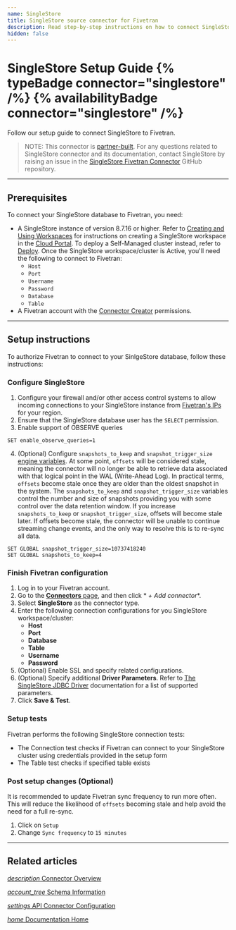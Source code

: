 ```yaml
---
name: SingleStore
title: SingleStore source connector for Fivetran
description: Read step-by-step instructions on how to connect SingleStore with your destination using Fivetran connectors.
hidden: false
---
```


# SingleStore Setup Guide {% typeBadge connector="singlestore" /%} {% availabilityBadge connector="singlestore" /%}

Follow our setup guide to connect SingleStore to Fivetran.

> NOTE: This connector is [partner-built](/docs/partner-built-program). For any questions related
> to SingleStore connector and its documentation, contact SingleStore by raising an issue in the
> [SingleStore Fivetran Connector](https://github.com/singlestore-labs/singlestore-fivetran-connector)
> GitHub repository.

-----

## Prerequisites

To connect your SingleStore database to Fivetran, you need:

- A SingleStore instance of version 8.7.16 or higher. Refer
  to [Creating and Using Workspaces](https://docs.singlestore.com/cloud/getting-started-with-singlestore-helios/about-workspaces/creating-and-using-workspaces/)
  for instructions on creating a SingleStore workspace in
  the [Cloud Portal](https://portal.singlestore.com/).
  To deploy a Self-Managed cluster instead, refer
  to [Deploy](https://docs.singlestore.com/db/latest/deploy/). Once the SingleStore
  workspace/cluster is Active, you'll need the following to connect to Fivetran:
    - `Host`
    - `Port`
    - `Username`
    - `Password`
    - `Database`
    - `Table`
- A Fivetran account with
  the [Connector Creator](/docs/using-fivetran/fivetran-dashboard/account-management/role-based-access-control#rbacpermissions)
  permissions.

---

## Setup instructions

To authorize Fivetran to connect to your SinlgeStore database, follow these instructions:

### <span class="step-item">Configure SingleStore</span>

1. Configure your firewall and/or other access control systems to allow incoming connections to your SingleStore instance from [Fivetran's IPs](https://fivetran.com/docs/using-fivetran/ips) for your region.
2. Ensure that the SingleStore database user has the `SELECT` permission.
3. Enable support of OBSERVE queries

```
SET enable_observe_queries=1
```

4. (Optional) Configure `snapshots_to_keep` and `snapshot_trigger_size` [engine variables](https://docs.singlestore.com/cloud/reference/configuration-reference/engine-variables/list-of-engine-variables/). At some point, `offsets` will be considered stale, meaning the connector will no longer be able to retrieve data associated with that logical point in the WAL (Write-Ahead Log). In practical terms, `offsets` become stale once they are older than the oldest snapshot in the system. The `snapshots_to_keep` and `snapshot_trigger_size` variables control the number and size of snapshots providing you with some control over the data retention window. If you increase `snapshots_to_keep` or `snapshot_trigger_size`, offsets will become stale later. If offsets become stale, the connector will be unable to continue streaming change events, and the only way to resolve this is to re-sync all data.

```
SET GLOBAL snapshot_trigger_size=10737418240
SET GLOBAL snapshots_to_keep=4
```

### <span class="step-item">Finish Fivetran configuration </span>

1. Log in to your Fivetran account.
2. Go to the [**Connectors** page](https://fivetran.com/dashboard/connectors), and then click *
   *+ Add connector**.
3. Select **SingleStore** as the connector type.
4. Enter the following connection configurations for you SingleStore workspace/cluster:
    * **Host**
    * **Port**
    * **Database**
    * **Table**
    * **Username**
    * **Password**
5. (Optional) Enable SSL and specify related configurations.
6. (Optional) Specify additional **Driver Parameters**. Refer
   to [The SingleStore JDBC Driver](https://docs.singlestore.com/cloud/developer-resources/connect-with-application-development-tools/connect-with-java-jdbc/the-singlestore-jdbc-driver/#connection-string-parameters)
   documentation for a list of supported parameters.
7. Click **Save & Test**.

### Setup tests

Fivetran performs the following SingleStore connection tests:

- The Connection test checks if Fivetran can connect to your SingleStore cluster using credentials
  provided in the setup form
- The Table test checks if specified table exists

### <span class="step-item">Post setup changes (Optional)</span>

It is recommended to update Fivetran sync frequency to run more often. This will reduce the likelihood of `offsets` becoming stale and help avoid the need for a full re-sync.

1. Click on `Setup`
2. Change `Sync frequency` to `15 minutes`

---

## Related articles

[<i aria-hidden="true" class="material-icons">description</i> Connector Overview](/docs/connectors/databases/singlestore)

<b> </b>

[<i aria-hidden="true" class="material-icons">account_tree</i> Schema Information](/docs/connectors/databases/singlestore#schemainformation)

<b> </b>

[<i aria-hidden="true" class="material-icons">settings</i> API Connector Configuration](/docs/rest-api/connectors/config#sinlgestore)

<b> </b>

[<i aria-hidden="true" class="material-icons">home</i> Documentation Home](/docs/getting-started)